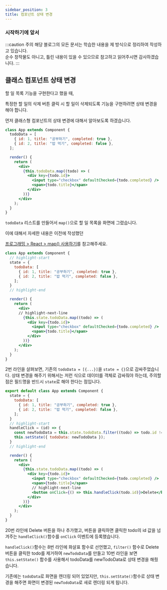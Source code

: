 ```yaml
---
sidebar_position: 3
title: 컴포넌트 상태 변경
---
```


### 시작하기에 앞서

:::caution 주의
해당 블로그의 모든 문서는 학습한 내용을 제 방식으로 정리하여 작성하고 있습니다. <br/>
순수 창작물도 아니고, 틀린 내용이 있을 수 있으므로 참고하고 읽어주시면 감사하겠습니다.
:::
<br/>

## 클래스 컴포넌트 상태 변경

할 일 목록 기능을 구현한다고 했을 때,

특정한 할 일의 삭제 버튼 클릭 시 할 일이 삭제되도록 기능을 구현하려면 상태 변경을 해야 합니다.

먼저 클래스형 컴포넌트의 상태 변경에 대해서 알아보도록 하겠습니다.

```jsx showLineNumbers
class App extends Component {
  todoData = [
    { id: 1, title: "공부하기", completed: true },
    { id: 2, title: "밥 먹기", completed: false },
  ];

  render() {
    return (
      <div>
        {this.todoData.map((todo) => (
          <div key={todo.id}>
            <input type="checkbox" defaultChecked={todo.completed} />
            <span>{todo.title}</span>
          </div>
        ))}
      </div>
    );
  }
}
```

`todoData` 리스트를 만들어서 `map()`으로 할 일 목록을 화면에 그렸습니다.

이에 대해서 자세한 내용은 이전에 작성했던

[프로그래밍 > React > map() 사용하기](<https://coldrain-f.netlify.app/programming/React/map()-%EC%82%AC%EC%9A%A9%ED%95%98%EA%B8%B0>)를 참고해주세요.

```jsx showLineNumbers
class App extends Component {
  // highlight-start
  state = {
    todoData: [
      { id: 1, title: "공부하기", completed: true },
      { id: 2, title: "밥 먹기", completed: false },
    ];
  }
  // highlight-end

  render() {
    return (
      <div>
      // highlight-next-line
        {this.state.todoData.map((todo) => (
          <div key={todo.id}>
            <input type="checkbox" defaultChecked={todo.completed} />
            <span>{todo.title}</span>
          </div>
        ))}
      </div>
    );
  }
}
```

2번 라인을 살펴보면, 기존의 `todoData = [{...}]`을 `state = {}`으로 감싸주었습니다.
상태 변경을 해주기 위해서는 저런 식으로 데이터를 객체로 감싸줘야 하는데,
주의할 점은 필드명을 반드시 `state`로 해야 한다는 점입니다.

```jsx showLineNumbers
export default class App extends Component {
  state = {
    todoData: [
      { id: 1, title: "공부하기", completed: true },
      { id: 2, title: "밥 먹기", completed: false },
    ];
  }
  // highlight-start
  handleClick = (id) => {
    const newTodoData = this.state.todoData.filter((todo) => todo.id !== id);
    this.setState({ todoData: newTodoData });
  }
  // highlight-end

  render() {
    return (
      <div>
        {this.state.todoData.map((todo) => (
          <div key={todo.id}>
            <input type="checkbox" defaultChecked={todo.completed} />
            <span>{todo.title}</span>
            // highlight-next-line
            <button onClick={() => this.handleClick(todo.id)}>Delete</button>
          </div>
        ))}
      </div>
    );
  }
}
```

20번 라인에 Delete 버튼을 하나 추가했고,
버튼을 클릭하면 클릭한 todo의 id 값을 넘겨주는 `handleClick()`함수를 `onClick` 이벤트에 등록했습니다.

`handleClick()`함수는 8번 라인에 화살표 함수로 선언했고,
`filter()` 함수로 Delete 버튼을 클릭한 todo를 제거하여 `newTodoData`를 만들고
10번 라인을 보면 `this.setState()` 함수를 사용해서 todoData를 newTodoData로 상태 변경을 해줬습니다.

기존에는 `todoData`로 화면을 렌더링 되어 있었지만, `this.setState()`함수로 상태 변경을 해주면
화면이 변경된 `newTodoData`로 새로 렌더링 되게 됩니다.
